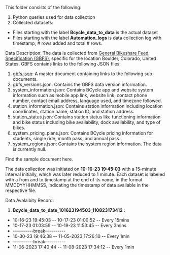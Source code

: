 This folder consists of the following:
1. Python queries used for data collection
2. Collected datasets:
  * Files starting with the label **Bcycle_data_to_data** is the actual dataset
  * Files starting with the label **Automation_logs** is data collection log with timestamp, # rows added and total # rows. 

Data Description:
The data is collected from [General Bikeshare Feed Specification (GBFS)](https://www.bcycle.com/gbfs), specific for the location Boulder, Colorado, United States. GBFS contains links to the following JSON files:
  1. [gbfs.json](https://gbfs.bcycle.com/bcycle_boulder/gbfs.json): A master document containing links to the following sub-documents.
  2. gbfs_versions.json: Contains the GBFS data version information.
  3. system_information.json: Contains BCycle app and website system information such as mobile app link, website link, contact phone number, contact email address, language used, and timezone followed.
  4. station_information.json: Contains station information including location coordinates, station name, station ID, and station address.
  5. station_status.json: Contains station status like functioning information and bike status including bike availability, dock availability, and type of bikes.
  6. system_pricing_plans.json: Contains BCycle pricing information for students, single ride, month pass, and annual pass.
  7. system_regions.json: Contains the system region information. The data is currently null.

Find the sample document here.


The data collection was initiated on **10-16-23 19:45:03** with a 15-minute interval initially, which was later reduced to 1 minute. Each dataset is labeled with a from and to timestamp at the end of its name, in the format MMDDYYHHMMSS, indicating the timestamp of data available in the respective file.

Data Avalaibity Record:
1. **Bcycle_data_to_date_101623194503_110823173412 :** 
  * 10-16-23 19:45:03  --  10-17-23 01:00:52  -- Every 15mins
  * 10-17-23 01:03:59  --  10-19-23 11:53:45  -- Every 3mins
  * ----------break----------
  * 10-30-23 19:46:38  --  11-05-2023 17:26:10   -- Every 1min
  * ----------break----------
  * 11-06-2023 17:40:44   --  11-08-2023 17:34:12   -- Every 1min
